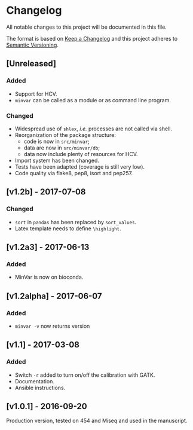 # Changelog
All notable changes to this project will be documented in this file.

The format is based on [Keep a Changelog](http://keepachangelog.com/en/1.0.0/)
and this project adheres to [Semantic Versioning](http://semver.org/spec/v2.0.0.html).

## [Unreleased]
### Added
- Support for HCV.
- `minvar` can be called as a module or as command line program.

### Changed
- Widespread use of `shlex`, _i.e._ processes are not called via shell.
- Reorganization of the package structure:
  - code is now in `src/minvar`;
  - data are now in `src/minvar/db`;
  - data now include plenty of resources for HCV.
- Import system has been changed.
- Tests have been adapted (coverage is still very low).
- Code quality via flake8, pep8, isort and pep257.

## [v1.2b] - 2017-07-08
### Changed
- `sort` in `pandas` has been replaced by `sort_values`.
- Latex template needs to define `\highlight`.

## [v1.2a3] - 2017-06-13
### Added
- MinVar is now on bioconda.

## [v1.2alpha] - 2017-06-07
### Added
- `minvar -v` now returns version

## [v1.1] - 2017-03-08
### Added
- Switch `-r` added to turn on/off the calibration with GATK.
- Documentation.
- Ansible instructions.

## [v1.0.1] - 2016-09-20
Production version, tested on 454 and Miseq and used in the manuscript.
